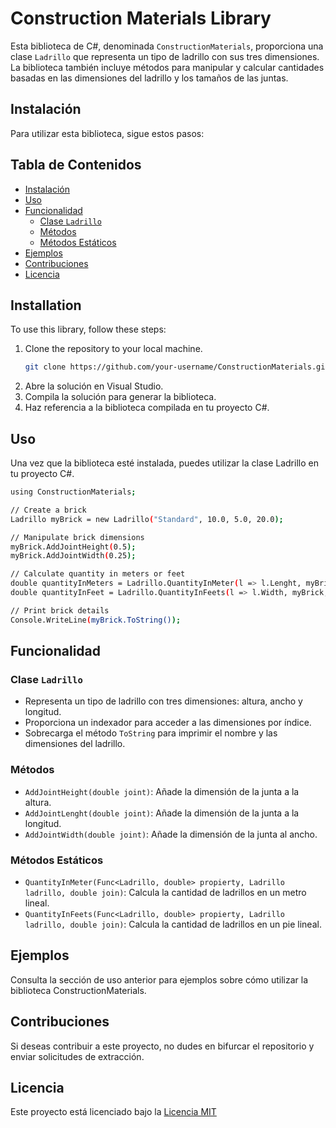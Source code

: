 # Construction Materials Library

Esta biblioteca de C#, denominada `ConstructionMaterials`, proporciona una clase `Ladrillo` que representa un tipo de ladrillo con sus tres dimensiones. La biblioteca también incluye métodos para manipular y calcular cantidades basadas en las dimensiones del ladrillo y los tamaños de las juntas.

## Instalación
Para utilizar esta biblioteca, sigue estos pasos:


## Tabla de Contenidos
- [Instalación](#instalación)
- [Uso](#uso)
- [Funcionalidad](#funcionalidad)
  - [Clase `Ladrillo`](#clase-ladrillo)
  - [Métodos](#métodos)
  - [Métodos Estáticos](#métodos-estáticos)
- [Ejemplos](#ejemplos)
- [Contribuciones](#contribuciones)
- [Licencia](#licencia)

## Installation
To use this library, follow these steps:
1. Clone the repository to your local machine.
   ```bash
   git clone https://github.com/your-username/ConstructionMaterials.git
2. Abre la solución en Visual Studio.
3. Compila la solución para generar la biblioteca.
4. Haz referencia a la biblioteca compilada en tu proyecto C#.

## Uso
Una vez que la biblioteca esté instalada, puedes utilizar la clase Ladrillo en tu proyecto C#.
   ```bash
   using ConstructionMaterials;

   // Create a brick
   Ladrillo myBrick = new Ladrillo("Standard", 10.0, 5.0, 20.0);

   // Manipulate brick dimensions
   myBrick.AddJointHeight(0.5);
   myBrick.AddJointWidth(0.25);

   // Calculate quantity in meters or feet
   double quantityInMeters = Ladrillo.QuantityInMeter(l => l.Lenght, myBrick, 0.1);
   double quantityInFeet = Ladrillo.QuantityInFeets(l => l.Width, myBrick, 0.05);

   // Print brick details
   Console.WriteLine(myBrick.ToString());
   ```

## Funcionalidad

### Clase `Ladrillo`
- Representa un tipo de ladrillo con tres dimensiones: altura, ancho y longitud.
- Proporciona un indexador para acceder a las dimensiones por índice.
- Sobrecarga el método `ToString` para imprimir el nombre y las dimensiones del ladrillo.

### Métodos
- `AddJointHeight(double joint)`: Añade la dimensión de la junta a la altura.
- `AddJointLenght(double joint)`: Añade la dimensión de la junta a la longitud.
- `AddJointWidth(double joint)`: Añade la dimensión de la junta al ancho.

### Métodos Estáticos
- `QuantityInMeter(Func<Ladrillo, double> propierty, Ladrillo ladrillo, double join)`: Calcula la cantidad de ladrillos en un metro lineal.
- `QuantityInFeets(Func<Ladrillo, double> propierty, Ladrillo ladrillo, double join)`: Calcula la cantidad de ladrillos en un pie lineal.

## Ejemplos

Consulta la sección de uso anterior para ejemplos sobre cómo utilizar la biblioteca ConstructionMaterials.

## Contribuciones

Si deseas contribuir a este proyecto, no dudes en bifurcar el repositorio y enviar solicitudes de extracción.

## Licencia

Este proyecto está licenciado bajo la [Licencia MIT](https://choosealicense.com/licenses/mit/)







